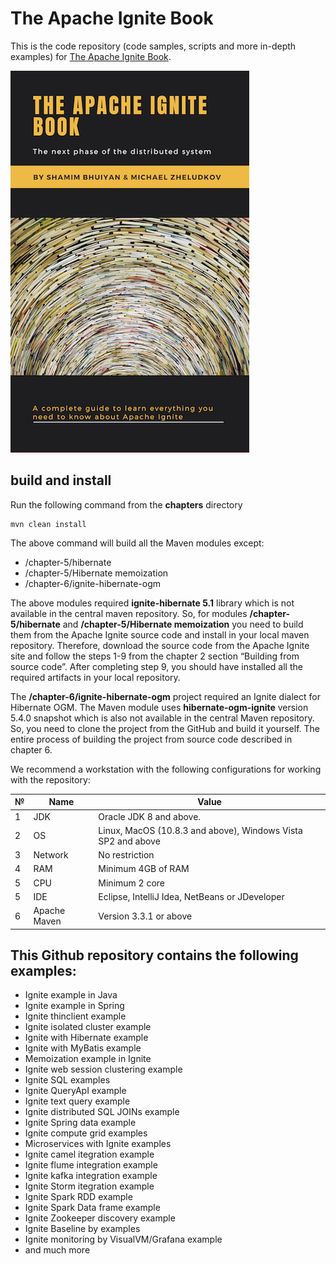 # The Apache Ignite Book

This is the code repository (code samples, scripts and more in-depth examples) for [The Apache Ignite Book](https://leanpub.com/ignitebook).

[![alt text](/mini-cover.png "book cover")](http://leanpub.com/ignitebook)

## build and install

Run the following command from the **chapters** directory

```
mvn clean install
```

The above command will build all the Maven modules except:

- /chapter-5/hibernate
- /chapter-5/Hibernate memoization
- /chapter-6/ignite-hibernate-ogm

The above modules required **ignite-hibernate 5.1** library which is not available in the central maven repository. So, for modules **/chapter-5/hibernate** and **/chapter-5/Hibernate memoization** you need to build them from the Apache Ignite source code and install in your local maven repository. Therefore, download the source code from the Apache Ignite site and follow the steps 1-9 from the chapter 2 section “Building from source code”. After completing step 9, you should have installed all the required artifacts in your local repository.

The **/chapter-6/ignite-hibernate-ogm** project required an Ignite dialect for Hibernate OGM. The Maven module uses **hibernate-ogm-ignite** version 5.4.0 snapshot which is also not available in the central Maven repository. So, you need to clone the project from the GitHub and build it yourself. The entire process of building the project from source code described in chapter 6.


We recommend a workstation with the following configurations for working with the repository:

| № | Name         | Value                                                        |
|---|--------------|--------------------------------------------------------------|
| 1 | JDK          | Oracle JDK 8 and above.              |
| 2 | OS           | Linux, MacOS (10.8.3 and above), Windows Vista SP2 and above |
| 3 | Network      | No restriction                                               |
| 4 | RAM          | Minimum 4GB of RAM                                           |
| 5 | CPU          | Minimum 2 core                                               |
| 5 | IDE          | Eclipse, IntelliJ Idea, NetBeans or JDeveloper               |
| 6 | Apache Maven | Version 3.3.1 or above                                       |


## This Github repository contains the following examples:
- Ignite example in Java
- Ignite example in Spring
- Ignite thinclient example
- Ignite isolated cluster example
- Ignite with Hibernate example
- Ignite with MyBatis example
- Memoization example in Ignite
- Ignite web session clustering example
- Ignite SQL examples
- Ignite QueryApI example
- Ignite text query example
- Ignite distributed SQL JOINs example
- Ignite Spring data example
- Ignite compute grid examples
- Microservices with Ignite examples
- Ignite camel itegration example
- Ignite flume integration example
- Ignite kafka integration example
- Ignite Storm itegration example
- Ignite Spark RDD example
- Ignite Spark Data frame example
- Ignite Zookeeper discovery example
- Ignite Baseline by examples
- Ignite monitoring by VisualVM/Grafana example
- and much more
